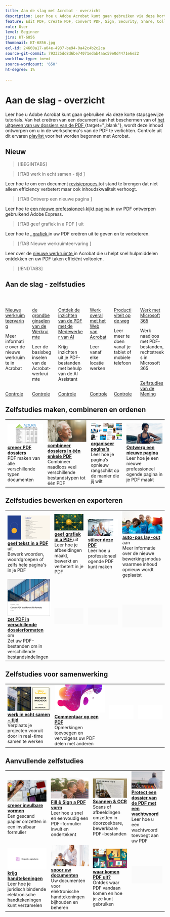 ```yaml
---
title: Aan de slag met Acrobat - overzicht
description: Leer hoe u Adobe Acrobat kunt gaan gebruiken via deze korte stapsgewijze zelfstudies (1-2 min)
feature: Edit PDF, Create PDF, Convert PDF, Sign, Security, Share, Collaboration, Workspace
role: User
level: Beginner
jira: KT-6856
thumbnail: KT-6856.jpg
exl-id: 24660a17-a04e-4937-be94-0a42c4b2c2ca
source-git-commit: 793325dd8d6be74071edab4aac59e0d4471e6e22
workflow-type: tm+mt
source-wordcount: '650'
ht-degree: 1%

---
```


# Aan de slag - overzicht

Leer hoe u Adobe Acrobat kunt gaan gebruiken via deze korte stapsgewijze tutorials. Van het creëren van een document aan het beschermen van of [ het uitgeven van uw dossiers van de PDF ](https://www.adobe.com/nl/acrobat/online/pdf-editor.html) {target="_blank"}, wordt deze inhoud ontworpen om u in de werkschema&#39;s van de PDF te verlichten. Controle uit dit ervaren [ playlist ](https://experienceleague.adobe.com/en/playlists/acrobat-get-started-business-users) voor het worden begonnen met Acrobat.

## Nieuw

>[!BEGINTABS]

>[!TAB  werk in echt samen - tijd ]

Leer hoe te om een document [ revisieproces ](collaborate.md) tot stand te brengen dat niet alleen efficiency verbetert maar ook inhoudskwaliteit verhoogt.

>[!TAB  Ontwerp een nieuwe pagina ]

Leer hoe te [ een nieuwe professioneel-kijkt pagina ](add-custom-page.md) in uw PDF ontwerpen gebruikend Adobe Express.

>[!TAB  geef grafiek in a PDF ] uit

Leer hoe te [, grafiek ](edit-graphics.md) in uw PDF creëren uit te geven en te verbeteren.

>[!TAB  Nieuwe werkruimteervaring ]

Leer over de [ nieuwe werkruimte ](new-workspace.md) in Acrobat die u helpt snel hulpmiddelen ontdekken en uw PDF taken efficiënt voltooien.

>[!ENDTABS]

## Aan de slag - zelfstudies

<!-- START CARDS HTML - DO NOT MODIFY BY HAND -->
<div class="columns">
    <div class="column is-half-tablet is-half-desktop is-one-third-widescreen" aria-label="New workspace experience">
        <div class="card" style="height: 100%; display: flex; flex-direction: column; height: 100%;">
            <div class="card-image">
                <figure class="image x-is-16by9">
                    <a href="https://experienceleague.adobe.com/en/docs/document-cloud-learn/acrobat-learning/getting-started/new-workspace" title="Nieuwe werkruimte-ervaring" target="_blank" rel="referrer">
                        <img class="is-bordered-r-small" src="https://experienceleague.adobe.com/en/docs/document-cloud-learn/acrobat-learning/getting-started/media_1fd7846c8083ccd0da406c6abf96fe746d9b4539e.png?width=400&format=webply&optimize=medium" alt="Nieuwe werkruimte-ervaring"
                             style="width: 100%; aspect-ratio: 16 / 9; object-fit: cover; overflow: hidden; display: block; margin: auto;">
                    </a>
                </figure>
            </div>
            <div class="card-content is-padded-small" style="display: flex; flex-direction: column; flex-grow: 1; justify-content: space-between;">
                <div class="top-card-content">
                    <p class="headline is-size-6 has-text-weight-bold">
                        <a href="https://experienceleague.adobe.com/en/docs/document-cloud-learn/acrobat-learning/getting-started/new-workspace" target="_blank" rel="referrer" title="Nieuwe werkruimte-ervaring"> Nieuwe werkruimteervaring </a>
                    </p>
                    <p class="is-size-6">Meer informatie over de nieuwe werkruimte in Acrobat</p>
                </div>
                <a href="https://experienceleague.adobe.com/en/docs/document-cloud-learn/acrobat-learning/getting-started/new-workspace" target="_blank" rel="referrer" class="spectrum-Button spectrum-Button--outline spectrum-Button--primary spectrum-Button--sizeM" style="align-self: flex-start; margin-top: 1rem;">
                    <span class="spectrum-Button-label has-no-wrap has-text-weight-bold"> Controle </span>
                </a>
            </div>
        </div>
    </div>
    <div class="column is-half-tablet is-half-desktop is-one-third-widescreen" aria-label="Workspace basics">
        <div class="card" style="height: 100%; display: flex; flex-direction: column; height: 100%;">
            <div class="card-image">
                <figure class="image x-is-16by9">
                    <a href="https://experienceleague.adobe.com/en/docs/document-cloud-learn/acrobat-learning/getting-started/get-to-know-the-acrobat-dc-interface" title="Beginselen van de werkruimte" target="_blank" rel="referrer">
                        <img class="is-bordered-r-small" src="https://experienceleague.adobe.com/en/docs/document-cloud-learn/acrobat-learning/getting-started/media_1829b23b3d26ba9ab2687a87be27ecf1b2adde71e.png?width=400&format=webply&optimize=medium" alt="Beginselen van de werkruimte"
                             style="width: 100%; aspect-ratio: 16 / 9; object-fit: cover; overflow: hidden; display: block; margin: auto;">
                    </a>
                </figure>
            </div>
            <div class="card-content is-padded-small" style="display: flex; flex-direction: column; flex-grow: 1; justify-content: space-between;">
                <div class="top-card-content">
                    <p class="headline is-size-6 has-text-weight-bold">
                        <a href="https://experienceleague.adobe.com/en/docs/document-cloud-learn/acrobat-learning/getting-started/get-to-know-the-acrobat-dc-interface" target="_blank" rel="referrer" title="Beginselen van de werkruimte"> de grondbeginselen van de Werkruimte </a>
                    </p>
                    <p class="is-size-6">Leer de basisbeginselen van de Acrobat-werkruimte</p>
                </div>
                <a href="https://experienceleague.adobe.com/en/docs/document-cloud-learn/acrobat-learning/getting-started/get-to-know-the-acrobat-dc-interface" target="_blank" rel="referrer" class="spectrum-Button spectrum-Button--outline spectrum-Button--primary spectrum-Button--sizeM" style="align-self: flex-start; margin-top: 1rem;">
                    <span class="spectrum-Button-label has-no-wrap has-text-weight-bold"> Controle </span>
                </a>
            </div>
        </div>
    </div>
    <div class="column is-half-tablet is-half-desktop is-one-third-widescreen" aria-label="Discover PDF insights with the AI Assistant">
        <div class="card" style="height: 100%; display: flex; flex-direction: column; height: 100%;">
            <div class="card-image">
                <figure class="image x-is-16by9">
                    <a href="https://experienceleague.adobe.com/en/docs/document-cloud-learn/acrobat-learning/getting-started/ai-assistant" title="Ontdek PDF-inzichten met de AI Assistant" target="_blank" rel="referrer">
                        <img class="is-bordered-r-small" src="https://experienceleague.adobe.com/en/docs/document-cloud-learn/acrobat-learning/getting-started/media_12db4e53771239c4c355e54868bb8c2d72912cf58.png?width=400&format=webply&optimize=medium" alt="Ontdek PDF-inzichten met de AI Assistant"
                             style="width: 100%; aspect-ratio: 16 / 9; object-fit: cover; overflow: hidden; display: block; margin: auto;">
                    </a>
                </figure>
            </div>
            <div class="card-content is-padded-small" style="display: flex; flex-direction: column; flex-grow: 1; justify-content: space-between;">
                <div class="top-card-content">
                    <p class="headline is-size-6 has-text-weight-bold">
                        <a href="https://experienceleague.adobe.com/en/docs/document-cloud-learn/acrobat-learning/getting-started/ai-assistant" target="_blank" rel="referrer" title="Ontdek PDF-inzichten met de AI Assistant"> Ontdek de inzichten van de PDF met de Medewerker van AI </a>
                    </p>
                    <p class="is-size-6">Krijg inzichten uit je PDF-bestanden met behulp van de AI Assistant</p>
                </div>
                <a href="https://experienceleague.adobe.com/en/docs/document-cloud-learn/acrobat-learning/getting-started/ai-assistant" target="_blank" rel="referrer" class="spectrum-Button spectrum-Button--outline spectrum-Button--primary spectrum-Button--sizeM" style="align-self: flex-start; margin-top: 1rem;">
                    <span class="spectrum-Button-label has-no-wrap has-text-weight-bold"> Controle </span>
                </a>
            </div>
        </div>
    </div>
    <div class="column is-half-tablet is-half-desktop is-one-third-widescreen" aria-label="Work anywhere with Acrobat web">
        <div class="card" style="height: 100%; display: flex; flex-direction: column; height: 100%;">
            <div class="card-image">
                <figure class="image x-is-16by9">
                    <a href="https://experienceleague.adobe.com/en/docs/document-cloud-learn/acrobat-learning/getting-started/acrobatweb" title="Overal werken met Acrobat Web" target="_blank" rel="referrer">
                        <img class="is-bordered-r-small" src="https://experienceleague.adobe.com/en/docs/document-cloud-learn/acrobat-learning/getting-started/media_1bfcf9b6746a553be3bae3718499df7f83847b637.png?width=400&format=webply&optimize=medium" alt="Overal werken met Acrobat Web"
                             style="width: 100%; aspect-ratio: 16 / 9; object-fit: cover; overflow: hidden; display: block; margin: auto;">
                    </a>
                </figure>
            </div>
            <div class="card-content is-padded-small" style="display: flex; flex-direction: column; flex-grow: 1; justify-content: space-between;">
                <div class="top-card-content">
                    <p class="headline is-size-6 has-text-weight-bold">
                        <a href="https://experienceleague.adobe.com/en/docs/document-cloud-learn/acrobat-learning/getting-started/acrobatweb" target="_blank" rel="referrer" title="Overal werken met Acrobat Web"> Werk overal met het Web van Acrobat </a>
                    </p>
                    <p class="is-size-6">Leer vanaf elke locatie werken</p>
                </div>
                <a href="https://experienceleague.adobe.com/en/docs/document-cloud-learn/acrobat-learning/getting-started/acrobatweb" target="_blank" rel="referrer" class="spectrum-Button spectrum-Button--outline spectrum-Button--primary spectrum-Button--sizeM" style="align-self: flex-start; margin-top: 1rem;">
                    <span class="spectrum-Button-label has-no-wrap has-text-weight-bold"> Controle </span>
                </a>
            </div>
        </div>
    </div>
    <div class="column is-half-tablet is-half-desktop is-one-third-widescreen" aria-label="Productivity on the go">
        <div class="card" style="height: 100%; display: flex; flex-direction: column; height: 100%;">
            <div class="card-image">
                <figure class="image x-is-16by9">
                    <a href="https://experienceleague.adobe.com/en/docs/document-cloud-learn/acrobat-learning/getting-started/productivity" title="Productiviteit onderweg" target="_blank" rel="referrer">
                        <img class="is-bordered-r-small" src="https://experienceleague.adobe.com/en/docs/document-cloud-learn/acrobat-learning/getting-started/media_1baac857c8ccc7eb8f0af7c27bd123772b2d5cac4.png?width=400&format=webply&optimize=medium" alt="Productiviteit onderweg"
                             style="width: 100%; aspect-ratio: 16 / 9; object-fit: cover; overflow: hidden; display: block; margin: auto;">
                    </a>
                </figure>
            </div>
            <div class="card-content is-padded-small" style="display: flex; flex-direction: column; flex-grow: 1; justify-content: space-between;">
                <div class="top-card-content">
                    <p class="headline is-size-6 has-text-weight-bold">
                        <a href="https://experienceleague.adobe.com/en/docs/document-cloud-learn/acrobat-learning/getting-started/productivity" target="_blank" rel="referrer" title="Productiviteit onderweg"> Productiviteit op de weg </a>
                    </p>
                    <p class="is-size-6">Leer meer te doen vanaf je tablet of mobiele telefoon</p>
                </div>
                <a href="https://experienceleague.adobe.com/en/docs/document-cloud-learn/acrobat-learning/getting-started/productivity" target="_blank" rel="referrer" class="spectrum-Button spectrum-Button--outline spectrum-Button--primary spectrum-Button--sizeM" style="align-self: flex-start; margin-top: 1rem;">
                    <span class="spectrum-Button-label has-no-wrap has-text-weight-bold"> Controle </span>
                </a>
            </div>
        </div>
    </div>
    <div class="column is-half-tablet is-half-desktop is-one-third-widescreen" aria-label="Work with Microsoft 365">
        <div class="card" style="height: 100%; display: flex; flex-direction: column; height: 100%;">
            <div class="card-image">
                <figure class="image x-is-16by9">
                    <a href="https://experienceleague.adobe.com/en/docs/journey-optimizer/using/get-started/user-interface" title="Werken met Microsoft 365" target="_blank" rel="referrer">
                        <img class="is-bordered-r-small" src="https://experienceleague.adobe.com/en/docs/document-cloud-learn/acrobat-learning/getting-started/media_1e715d1ec959dc755a27cab94e21039372673afac.png?width=400&format=webply&optimize=medium" alt="Werken met Microsoft 365"
                             style="width: 100%; aspect-ratio: 16 / 9; object-fit: cover; overflow: hidden; display: block; margin: auto;">
                    </a>
                </figure>
            </div>
            <div class="card-content is-padded-small" style="display: flex; flex-direction: column; flex-grow: 1; justify-content: space-between;">
                <div class="top-card-content">
                    <p class="headline is-size-6 has-text-weight-bold">
                        <a href="https://experienceleague.adobe.com/en/docs/journey-optimizer/using/get-started/user-interface" target="_blank" rel="referrer" title="Werken met Microsoft 365"> Werk met Microsoft 365 </a>
                    </p>
                    <p class="is-size-6">Werk naadloos met PDF-bestanden, rechtstreeks in Microsoft 365</p>
                </div>
                <a href="https://experienceleague.adobe.com/en/docs/journey-optimizer/using/get-started/user-interface" target="_blank" rel="referrer" class="spectrum-Button spectrum-Button--outline spectrum-Button--primary spectrum-Button--sizeM" style="align-self: flex-start; margin-top: 1rem;">
                    <span class="spectrum-Button-label has-no-wrap has-text-weight-bold"> Zelfstudies van de Mening </span>
                </a>
            </div>
        </div>
    </div>
</div>
<!-- END CARDS HTML - DO NOT MODIFY BY HAND -->


## Zelfstudies maken, combineren en ordenen

<table style="table-layout:fixed">
  <tr>
    <td>
      <a href="create-pdf.md">
        <img alt="PDF-bestanden maken" src="../assets/create.png" />
      </a>
      <div>
      <a href="create-pdf.md"><strong> creeer PDF dossiers </strong></a>
      </div>
      PDF maken van alle verschillende typen documenten
      <br>
    </td>
    <td>
      <a href="combine-to-pdf.md">
        <img alt="Bestanden combineren tot één PDF" src="../assets/combine.png" />
      </a>
      <div>
      <a href="combine-to-pdf.md"><strong> combineer dossiers in één enkele PDF </strong></a>
      </div>
      Combineer naadloos veel verschillende bestandstypen tot één PDF
      <br>
    </td>
    <td>
      <a href="organize.md">
        <img alt="Pagina’s indelen" src="../assets/organize-pages.png" />
      </a>
      <div>
      <a href="organize.md"><strong> organiseer pagina's </strong></a>
      </div>
      Leer hoe je pagina’s opnieuw rangschikt op de manier die jij wilt
      <br>
    </td>
    <td>
      <a href="add-custom-page.md">
        <img alt="Een nieuwe pagina ontwerpen" src="../assets/design.png" />
      </a>
      <div>
      <a href="add-custom-page.md"><strong> Ontwerp een nieuwe pagina </strong></a>
      </div>
     Leer hoe je een nieuwe professioneel ogende pagina in je PDF maakt
      <br>
    </td>
  </tr>
  </table>

## Zelfstudies bewerken en exporteren

<table style="table-layout:fixed">
  <tr>
    <td>
      <a href="edit-pdf.md">
        <img alt="Tekst in een PDF bewerken" src="../assets/edit-text.png" />
      </a>
      <div>
      <a href="edit-pdf.md"><strong> geef tekst in a PDF </strong></a> uit
      </div>
      Bewerk woorden, woordgroepen of zelfs hele pagina's in je PDF
      <br>
    </td>
    <td>
      <a href="edit-graphics.md">
        <img alt="Afbeeldingen in een PDF bewerken" src="../assets/edit-graphics.png" />
      </a>
      <div>
      <a href="edit-graphics.md"><strong> geef grafiek in a PDF </strong></a> uit
      </div>
      Leer hoe je afbeeldingen maakt, bewerkt en verbetert in je PDF
      <br>
    </td>
    <td>
      <a href="stylize-this-pdf.md">
        <img alt="Deze PDF stileren" src="../assets/stylize-pdf.png" />
      </a>
      <div>
      <a href="stylize-this-pdf.md"><strong> stileer deze PDF </strong></a>
      </div>
      Leer hoe u professioneel ogende PDF kunt maken
      <br>
    </td>
   <td>
      <a href="auto-adjust-layout.md">
        <img alt="Lay-out automatisch aanpassen" src="../assets/auto-adjust.png" />
      </a>
      <div>
      <a href="auto-adjust-layout.md"><strong> auto-pas lay-out </strong></a> aan
      </div>
      Meer informatie over de nieuwe bewerkingsmodus waarmee inhoud opnieuw wordt geplaatst
      <br>
    </td>
  </tr>
    <td>
      <a href="export-pdf.md">
        <img alt="PDF omzetten in verschillende bestandsindelingen" src="../assets/convert.png" />
      </a>
      <div>
      <a href="export-pdf.md"><strong> zet PDF in verschillende dossierformaten </strong></a> om
      </div>
      Zet uw PDF-bestanden om in verschillende bestandsindelingen
      <br>
    </td>
    <td>
   <img alt="Spacer" src="../assets/Grayspacer.png" />
    <div>
    <br>
  </td>
  <td>
   <img alt="Spacer" src="../assets/Grayspacer.png" />
    <div>
    <br>
  </td>
   <td>
   <img alt="Spacer" src="../assets/Grayspacer.png" />
    <div>
    <br>
  </td>
</tr>
</table>

## Zelfstudies voor samenwerking

<table style="table-layout:fixed">
  <tr>
    <td>
      <a href="collaborate.md">
        <img alt="Samenwerken in real-time" src="../assets/collaborate.png" />
      </a>
      <div>
      <a href="collaborate.md"><strong> werk in echt samen - tijd </strong></a>
      </div>
      Verplaats je projecten vooruit door in real-time samen te werken
    </td>
    <td>
      <a href="comment-on-pdf-files.md">
        <img alt="Opmerkingen over een PDF" src="../assets/comment.png" />
      </a>
      <div>
      <a href="comment-on-pdf-files.md"><strong> Commentaar op een PDF </strong></a>
      </div>
      Opmerkingen toevoegen en vervolgens uw PDF delen met anderen
      <br>
    </td>
    <td>
    <img alt="Spacer" src="../assets/Whitespacer.png" />
      <div>
      <br>
    </td>
    <td>
    <img alt="Spacer" src="../assets/Whitespacer.png" />
      <div>
      <br>
    </td>
</tr>
</table>

## Aanvullende zelfstudies

<table style="table-layout:fixed">
<tr>
  <td>
    <a href="create-fillable-forms.md">
      <img alt="Invulbare formulieren maken" src="../assets/fillable-forms.png" />
    </a>
    <div>
      <a href="create-fillable-forms.md"><strong> creeer invulbare vormen </strong></a>
      </div>
      Een gescand papier omzetten in een invulbaar formulier
      <br>
  </td>
  <td>
    <a href="fill-and-sign.md">
      <img alt="Fill &amp; Sign een PDF-formulier" src="../assets/fill-sign.png" />
    </a>
    <div>
    <a href="fill-and-sign.md"><strong> Fill &amp; Sign a PDF vorm </strong></a>
    </div>
    Leer hoe u snel en eenvoudig een PDF-formulier invult en ondertekent
    <br>
  </td>
  <td>
    <a href="scan-and-ocr.md">
      <img alt="Scan en OCR" src="../assets/scan.png" />
    </a>
    <div>
    <a href="scan-and-ocr.md"><strong> Scannen &amp; OCR </strong></a>
    </div>
    Scans of afbeeldingen omzetten in doorzoekbare, bewerkbare PDF-bestanden
    <br>
  </td>
  <td>
    <a href="password-protect.md">
      <img alt="Protect een PDF-bestand met een wachtwoord" src="../assets/protect.png" />
    </a>
    <div>
    <a href="password-protect.md"><strong> Protect een dossier van de PDF met een wachtwoord </strong></a>
    </div>
    Leer hoe u een wachtwoord toevoegt aan uw PDF
    <br>
  </td>
</tr>
<tr>
  <td>
    <a href="signatures.md">
      <img alt="Handtekeningen ophalen" src="../assets/signatures.png" />
    </a>
    <div>
    <a href="signatures.md"><strong> krijg handtekeningen </strong></a>
    </div>
    Leer hoe je juridisch bindende elektronische handtekeningen kunt verzamelen
    <br>
  </td>
  <td>
    <a href="track.md">
      <img alt="Uw documenten volgen" src="../assets/track.png" />
    </a>
    <div>
    <a href="track.md"><strong> spoor uw documenten </strong></a>
    </div>
    Uw documenten voor elektronische handtekeningen bijhouden en beheren
    <br>
  </td>
  <td>
      <a href="where-do-pdfs-come-from.md">
        <img alt="Waar komen PDF vandaan?" src="../assets/where-pdfs.png" />
      </a>
      <div>
      <a href="where-do-pdfs-come-from.md"><strong> waar komen PDF uit?</strong></a>
      </div>
      Ontdek waar PDF vandaan komen en hoe je ze kunt gebruiken
      <br>
  </td>
  <td>
   <img alt="Spacer" src="../assets/Grayspacer.png" />
    <div>
    <br>
  </td>
</tr>
</table>
